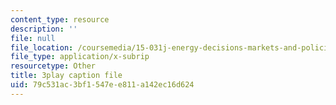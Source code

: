 ```yaml
---
content_type: resource
description: ''
file: null
file_location: /coursemedia/15-031j-energy-decisions-markets-and-policies-spring-2012/79c531ac3bf1547ee811a142ec16d624_NmVdm5kqDvM.srt
file_type: application/x-subrip
resourcetype: Other
title: 3play caption file
uid: 79c531ac-3bf1-547e-e811-a142ec16d624
---
```

